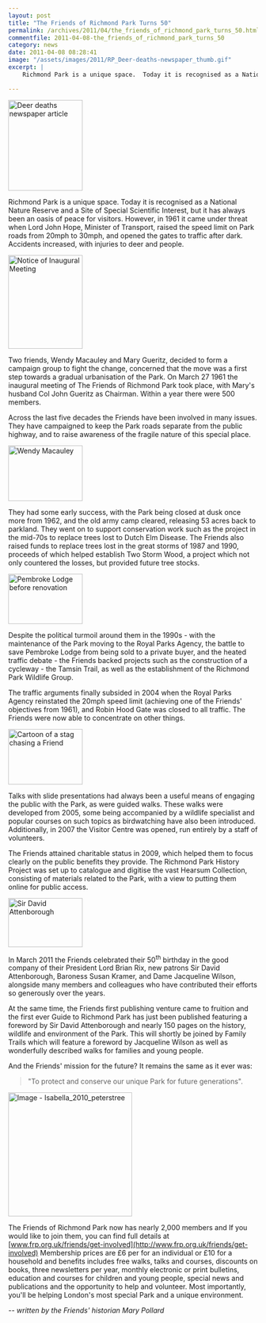 ```yaml
---
layout: post
title: "The Friends of Richmond Park Turns 50"
permalink: /archives/2011/04/the_friends_of_richmond_park_turns_50.html
commentfile: 2011-04-08-the_friends_of_richmond_park_turns_50
category: news
date: 2011-04-08 08:28:41
image: "/assets/images/2011/RP_Deer-deaths-newspaper_thumb.gif"
excerpt: |
    Richmond Park is a unique space.  Today it is recognised as a National Nature Reserve and a Site of Special Scientific Interest, but it has always been an oasis of peace for visitors.  However, in 1961 it came under threat when Lord John Hope, Minister of Transport, raised the speed limit on Park roads from 20mph to 30mph, and opened the gates to traffic after dark.  Accidents increased, with injuries to deer and people.

---
```


<a href="/assets/images/2011/RP_Deer-deaths-newspaper.gif" title="See larger version of - Deer deaths newspaper article"><img src="/assets/images/2011/RP_Deer-deaths-newspaper_thumb.gif" width="150" height="183" alt="Deer deaths newspaper article" class="photo right" /></a>

Richmond Park is a unique space. Today it is recognised as a National Nature Reserve and a Site of Special Scientific Interest, but it has always been an oasis of peace for visitors. However, in 1961 it came under threat when Lord John Hope, Minister of Transport, raised the speed limit on Park roads from 20mph to 30mph, and opened the gates to traffic after dark. Accidents increased, with injuries to deer and people.

<a href="/assets/images/2011/RP_Notice-of-Inaugural-Meet.gif" title="See larger version of - Notice of Inaugural Meeting"><img src="/assets/images/2011/RP_Notice-of-Inaugural-Meet_thumb.gif" width="150" height="189" alt="Notice of Inaugural Meeting" class="photo right" /></a>

Two friends, Wendy Macauley and Mary Gueritz, decided to form a campaign group to fight the change, concerned that the move was a first step towards a gradual urbanisation of the Park. On March 27 1961 the inaugural meeting of The Friends of Richmond Park took place, with Mary's husband Col John Gueritz as Chairman. Within a year there were 500 members.

Across the last five decades the Friends have been involved in many issues. They have campaigned to keep the Park roads separate from the public highway, and to raise awareness of the fragile nature of this special place.

<a href="/assets/images/2011/RP_Wendy.jpg" title="See larger version of - Wendy Macauley"><img src="/assets/images/2011/RP_Wendy_thumb.jpg" width="150" height="112" alt="Wendy Macauley" class="photo right" /></a>

They had some early success, with the Park being closed at dusk once more from 1962, and the old army camp cleared, releasing 53 acres back to parkland. They went on to support conservation work such as the project in the mid-70s to replace trees lost to Dutch Elm Disease. The Friends also raised funds to replace trees lost in the great storms of 1987 and 1990, proceeds of which helped establish Two Storm Wood, a project which not only countered the losses, but provided future tree stocks.

<a href="/assets/images/2011/RP_Pembroke-Lodge.jpg" title="See larger version of - Pembroke Lodge before renovation"><img src="/assets/images/2011/RP_Pembroke-Lodge_thumb.jpg" width="150" height="101" alt="Pembroke Lodge before renovation" class="photo right" /></a>

Despite the political turmoil around them in the 1990s - with the maintenance of the Park moving to the Royal Parks Agency, the battle to save Pembroke Lodge from being sold to a private buyer, and the heated traffic debate - the Friends backed projects such as the construction of a cycleway - the Tamsin Trail, as well as the establishment of the Richmond Park Wildlife Group.

The traffic arguments finally subsided in 2004 when the Royal Parks Agency reinstated the 20mph speed limit (achieving one of the Friends' objectives from 1961), and Robin Hood Gate was closed to all traffic. The Friends were now able to concentrate on other things.

<a href="/assets/images/2011/RP_Stag-cartoon.gif" title="See larger version of - Cartoon of a stag chasing a Friend"><img src="/assets/images/2011/RP_Stag-cartoon_thumb.gif" width="150" height="112" alt="Cartoon of a stag chasing a Friend" class="photo right" /></a>

Talks with slide presentations had always been a useful means of engaging the public with the Park, as were guided walks. These walks were developed from 2005, some being accompanied by a wildlife specialist and popular courses on such topics as birdwatching have also been introduced. Additionally, in 2007 the Visitor Centre was opened, run entirely by a staff of volunteers.

The Friends attained charitable status in 2009, which helped them to focus clearly on the public benefits they provide. The Richmond Park History Project was set up to catalogue and digitise the vast Hearsum Collection, consisting of materials related to the Park, with a view to putting them online for public access.

<a href="/assets/images/2011/RP_David-Attenborough_guide.jpg" title="See larger version of - Sir David Attenborough"><img src="/assets/images/2011/RP_David-Attenborough_guide_thumb.jpg" width="150" height="99" alt="Sir David Attenborough" class="photo right" /></a>

In March 2011 the Friends celebrated their 50<sup>th</sup> birthday in the good company of their President Lord Brian Rix, new patrons Sir David Attenborough, Baroness Susan Kramer, and Dame Jacqueline Wilson, alongside many members and colleagues who have contributed their efforts so generously over the years.

At the same time, the Friends first publishing venture came to fruition and the first ever Guide to Richmond Park has just been published featuring a foreword by Sir David Attenborough and nearly 150 pages on the history, wildlife and environment of the Park. This will shortly be joined by Family Trails which will feature a foreword by Jacqueline Wilson as well as wonderfully described walks for families and young people.

And the Friends' mission for the future? It remains the same as it ever was:

> "To protect and conserve our unique Park for future generations".

<div markdown="1" class="box">

<a href="/assets/images/2017/Isabella_2010_peterstree.jpg" title="Click for a larger image"><img src="/assets/images/2017/Isabella_2010_peterstree-thumb.jpg" width="250" alt="Image - Isabella_2010_peterstree"  class="photo left"/></a>

The Friends of Richmond Park now has nearly 2,000 members and If you would like to join them, you can find full details at [www.frp.org.uk/friends/get-involved](http://www.frp.org.uk/friends/get-involved) Membership prices are £6 per for an individual or £10 for a household and benefits includes free walks, talks and courses, discounts on books, three newsletters per year, monthly electronic or print bulletins, education and courses for children and young people, special news and publications and the opportunity to help and volunteer. Most importantly, you'll be helping London's most special Park and a unique environment.

</div>
<cite>-- written by the Friends' historian Mary Pollard</cite>
